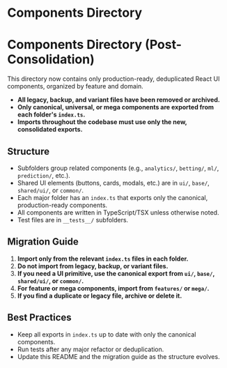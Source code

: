 # Components Directory

# Components Directory (Post-Consolidation)

This directory now contains only production-ready, deduplicated React UI components, organized by feature and domain.

- **All legacy, backup, and variant files have been removed or archived.**
- **Only canonical, universal, or mega components are exported from each folder's `index.ts`.**
- **Imports throughout the codebase must use only the new, consolidated exports.**

## Structure

- Subfolders group related components (e.g., `analytics/`, `betting/`, `ml/`, `prediction/`, etc.).
- Shared UI elements (buttons, cards, modals, etc.) are in `ui/`, `base/`, `shared/ui/`, or `common/`.
- Each major folder has an `index.ts` that exports only the canonical, production-ready components.
- All components are written in TypeScript/TSX unless otherwise noted.
- Test files are in `__tests__/` subfolders.

## Migration Guide

1. **Import only from the relevant `index.ts` files in each folder.**
2. **Do not import from legacy, backup, or variant files.**
3. **If you need a UI primitive, use the canonical export from `ui/`, `base/`, `shared/ui/`, or `common/`.**
4. **For feature or mega components, import from `features/` or `mega/`.**
5. **If you find a duplicate or legacy file, archive or delete it.**

## Best Practices

- Keep all exports in `index.ts` up to date with only the canonical components.
- Run tests after any major refactor or deduplication.
- Update this README and the migration guide as the structure evolves.
